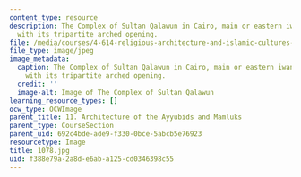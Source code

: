 ```yaml
---
content_type: resource
description: The Complex of Sultan Qalawun in Cairo, main or eastern iwan in the madrasa
  with its tripartite arched opening.
file: /media/courses/4-614-religious-architecture-and-islamic-cultures-fall-2002/f388e79a2a8de6aba125cd0346398c55_1078.jpg
file_type: image/jpeg
image_metadata:
  caption: The Complex of Sultan Qalawun in Cairo, main or eastern iwan in the madrasa
    with its tripartite arched opening.
  credit: ''
  image-alt: Image of The Complex of Sultan Qalawun
learning_resource_types: []
ocw_type: OCWImage
parent_title: 11. Architecture of the Ayyubids and Mamluks
parent_type: CourseSection
parent_uid: 692c4bde-ade9-f330-0bce-5abcb5e76923
resourcetype: Image
title: 1078.jpg
uid: f388e79a-2a8d-e6ab-a125-cd0346398c55
---
```

